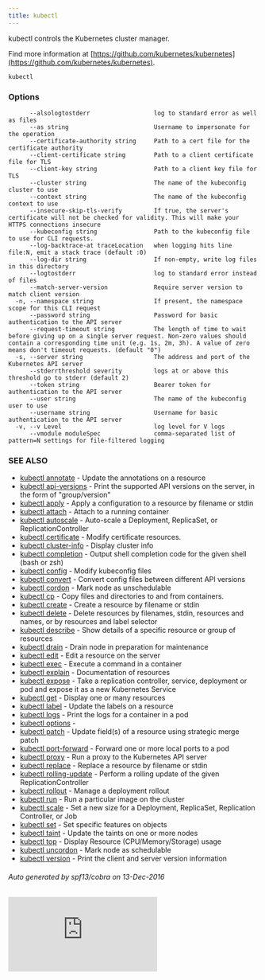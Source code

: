 ```yaml
---
title: kubectl
---
```


kubectl controls the Kubernetes cluster manager.

Find more information at [https://github.com/kubernetes/kubernetes](https://github.com/kubernetes/kubernetes).

```
kubectl
```

### Options

```
      --alsologtostderr                  log to standard error as well as files
      --as string                        Username to impersonate for the operation
      --certificate-authority string     Path to a cert file for the certificate authority
      --client-certificate string        Path to a client certificate file for TLS
      --client-key string                Path to a client key file for TLS
      --cluster string                   The name of the kubeconfig cluster to use
      --context string                   The name of the kubeconfig context to use
      --insecure-skip-tls-verify         If true, the server's certificate will not be checked for validity. This will make your HTTPS connections insecure
      --kubeconfig string                Path to the kubeconfig file to use for CLI requests.
      --log-backtrace-at traceLocation   when logging hits line file:N, emit a stack trace (default :0)
      --log-dir string                   If non-empty, write log files in this directory
      --logtostderr                      log to standard error instead of files
      --match-server-version             Require server version to match client version
  -n, --namespace string                 If present, the namespace scope for this CLI request
      --password string                  Password for basic authentication to the API server
      --request-timeout string           The length of time to wait before giving up on a single server request. Non-zero values should contain a corresponding time unit (e.g. 1s, 2m, 3h). A value of zero means don't timeout requests. (default "0")
  -s, --server string                    The address and port of the Kubernetes API server
      --stderrthreshold severity         logs at or above this threshold go to stderr (default 2)
      --token string                     Bearer token for authentication to the API server
      --user string                      The name of the kubeconfig user to use
      --username string                  Username for basic authentication to the API server
  -v, --v Level                          log level for V logs
      --vmodule moduleSpec               comma-separated list of pattern=N settings for file-filtered logging
```

### SEE ALSO

* [kubectl annotate](/docs/user-guide/kubectl/{{page.version}}/#annotate)     - Update the annotations on a resource
* [kubectl api-versions](/docs/user-guide/kubectl/{{page.version}}/#api-versions)     - Print the supported API versions on the server, in the form of "group/version"
* [kubectl apply](/docs/user-guide/kubectl/{{page.version}}/#apply)     - Apply a configuration to a resource by filename or stdin
* [kubectl attach](/docs/user-guide/kubectl/{{page.version}}/#attach)     - Attach to a running container
* [kubectl autoscale](/docs/user-guide/kubectl/{{page.version}}/#autoscale)     - Auto-scale a Deployment, ReplicaSet, or ReplicationController
* [kubectl certificate](/docs/user-guide/kubectl/{{page.version}}/#certificate)     - Modify certificate resources.
* [kubectl cluster-info](/docs/user-guide/kubectl/{{page.version}}/#cluster-info)     - Display cluster info
* [kubectl completion](/docs/user-guide/kubectl/{{page.version}}/#completion)     - Output shell completion code for the given shell (bash or zsh)
* [kubectl config](/docs/user-guide/kubectl/{{page.version}}/#config)     - Modify kubeconfig files
* [kubectl convert](/docs/user-guide/kubectl/{{page.version}}/#convert)     - Convert config files between different API versions
* [kubectl cordon](/docs/user-guide/kubectl/{{page.version}}/#cordon)     - Mark node as unschedulable
* [kubectl cp](/docs/user-guide/kubectl/{{page.version}}/#cp)     - Copy files and directories to and from containers.
* [kubectl create](/docs/user-guide/kubectl/{{page.version}}/#create)     - Create a resource by filename or stdin
* [kubectl delete](/docs/user-guide/kubectl/{{page.version}}/#delete)     - Delete resources by filenames, stdin, resources and names, or by resources and label selector
* [kubectl describe](/docs/user-guide/kubectl/{{page.version}}/#describe)     - Show details of a specific resource or group of resources
* [kubectl drain](/docs/user-guide/kubectl/{{page.version}}/#drain)     - Drain node in preparation for maintenance
* [kubectl edit](/docs/user-guide/kubectl/{{page.version}}/#edit)     - Edit a resource on the server
* [kubectl exec](/docs/user-guide/kubectl/{{page.version}}/#exec)     - Execute a command in a container
* [kubectl explain](/docs/user-guide/kubectl/{{page.version}}/#explain)     - Documentation of resources
* [kubectl expose](/docs/user-guide/kubectl/{{page.version}}/#expose)     - Take a replication controller, service, deployment or pod and expose it as a new Kubernetes Service
* [kubectl get](/docs/user-guide/kubectl/{{page.version}}/#get)     - Display one or many resources
* [kubectl label](/docs/user-guide/kubectl/{{page.version}}/#label)     - Update the labels on a resource
* [kubectl logs](/docs/user-guide/kubectl/{{page.version}}/#logs)     - Print the logs for a container in a pod
* [kubectl options](/docs/user-guide/kubectl/{{page.version}}/#options)     -
* [kubectl patch](/docs/user-guide/kubectl/{{page.version}}/#patch)     - Update field(s) of a resource using strategic merge patch
* [kubectl port-forward](/docs/user-guide/kubectl/{{page.version}}/#port-forward)     - Forward one or more local ports to a pod
* [kubectl proxy](/docs/user-guide/kubectl/{{page.version}}/#proxy)     - Run a proxy to the Kubernetes API server
* [kubectl replace](/docs/user-guide/kubectl/{{page.version}}/#replace)     - Replace a resource by filename or stdin
* [kubectl rolling-update](/docs/user-guide/kubectl/{{page.version}}/#rolling-update)     - Perform a rolling update of the given ReplicationController
* [kubectl rollout](/docs/user-guide/kubectl/{{page.version}}/#rollout)     - Manage a deployment rollout
* [kubectl run](/docs/user-guide/kubectl/{{page.version}}/#run)     - Run a particular image on the cluster
* [kubectl scale](/docs/user-guide/kubectl/{{page.version}}/#scale)     - Set a new size for a Deployment, ReplicaSet, Replication Controller, or Job
* [kubectl set](/docs/user-guide/kubectl/{{page.version}}/#set)     - Set specific features on objects
* [kubectl taint](/docs/user-guide/kubectl/{{page.version}}/#taint)     - Update the taints on one or more nodes
* [kubectl top](/docs/user-guide/kubectl/{{page.version}}/#top)     - Display Resource (CPU/Memory/Storage) usage
* [kubectl uncordon](/docs/user-guide/kubectl/{{page.version}}/#uncordon)     - Mark node as schedulable
* [kubectl version](/docs/user-guide/kubectl/{{page.version}}/#version)     - Print the client and server version information

###### Auto generated by spf13/cobra on 13-Dec-2016


[![Analytics](https://kubernetes-site.appspot.com/UA-36037335-10/GitHub/docs/user-guide/kubectl/kubectl.md?pixel)]()

